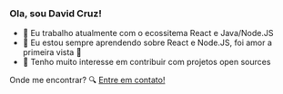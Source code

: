### Ola, sou David Cruz! 

- 🔭 Eu trabalho atualmente com o ecossitema React e Java/Node.JS
- 🌱 Eu estou sempre aprendendo sobre React e Node.JS, foi amor a primeira vista 💞
- 🎒 Tenho muito interesse em contribuir com projetos open sources

Onde me encontrar? 🔍
 [Entre em contato!](https://www.linkedin.com/in/daviddossantoscruz/)
